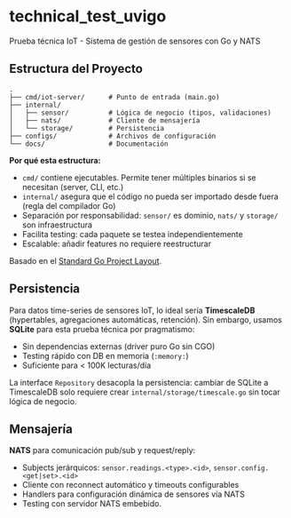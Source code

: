 # technical_test_uvigo

Prueba técnica IoT - Sistema de gestión de sensores con Go y NATS

## Estructura del Proyecto

```
.
├── cmd/iot-server/      # Punto de entrada (main.go)
├── internal/
│   ├── sensor/          # Lógica de negocio (tipos, validaciones)
│   ├── nats/            # Cliente de mensajería
│   └── storage/         # Persistencia
├── configs/             # Archivos de configuración
└── docs/                # Documentación
```

**Por qué esta estructura:**

- `cmd/` contiene ejecutables. Permite tener múltiples binarios si se necesitan (server, CLI, etc.)
- `internal/` asegura que el código no pueda ser importado desde fuera (regla del compilador Go)
- Separación por responsabilidad: `sensor/` es dominio, `nats/` y `storage/` son infraestructura
- Facilita testing: cada paquete se testea independientemente
- Escalable: añadir features no requiere reestructurar

Basado en el [Standard Go Project Layout](https://github.com/golang-standards/project-layout).

## Persistencia

Para datos time-series de sensores IoT, lo ideal sería **TimescaleDB** (hypertables, agregaciones automáticas, retención). Sin embargo, usamos **SQLite** para esta prueba técnica por pragmatismo:

- Sin dependencias externas (driver puro Go sin CGO)
- Testing rápido con DB en memoria (`:memory:`)
- Suficiente para < 100K lecturas/día

La interface `Repository` desacopla la persistencia: cambiar de SQLite a TimescaleDB solo requiere crear `internal/storage/timescale.go` sin tocar lógica de negocio.

## Mensajería

**NATS** para comunicación pub/sub y request/reply:

- Subjects jerárquicos: `sensor.readings.<type>.<id>`, `sensor.config.<get|set>.<id>`
- Cliente con reconnect automático y timeouts configurables
- Handlers para configuración dinámica de sensores vía NATS
- Testing con servidor NATS embebido.

